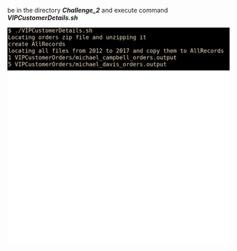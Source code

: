 be in the directory _**Challenge_2**_ and execute command _**VIPCustomerDetails.sh**_ 


![VIPCustomers order count](Challenge_2.jpg)

